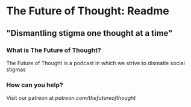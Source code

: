 # The Future of Thought: Readme

## "Dismantling stigma one thought at a time"

###  What is The Future of Thought?

The Future of Thought is a podcast in which we strive to dismatle social stigmas


### How can you help?

Visit our patreon at _patreon.com/thefutureofthought_
